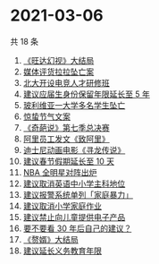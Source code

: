 # 2021-03-06

共 18 条

<!-- BEGIN ZHIHUSEARCH -->
<!-- 最后更新时间 Sat Mar 06 2021 21:16:40 GMT+0800 (China Standard Time) -->
1. [《旺达幻视》大结局](https://www.zhihu.com/search?q=旺达幻视)
1. [媒体评货拉拉坠亡案](https://www.zhihu.com/search?q=媒体评论货拉拉)
1. [北大开设电竞人才研修班](https://www.zhihu.com/search?q=北大电竞)
1. [建议应届生身份保留年限延长至 5 年](https://www.zhihu.com/search?q=应届生身份)
1. [玻利维亚一大学多名学生坠亡](https://www.zhihu.com/search?q=玻利维亚)
1. [惊蛰节气文案](https://www.zhihu.com/search?q=惊蛰文案)
1. [《奇葩说》第七季总决赛](https://www.zhihu.com/search?q=奇葩说)
1. [阿里员工发文《致阿里》](https://www.zhihu.com/search?q=致阿里)
1. [迪士尼动画电影《寻龙传说》](https://www.zhihu.com/search?q=寻龙传说)
1. [建议春节假期延长至 10 天](https://www.zhihu.com/search?q=春节假期)
1. [NBA 全明星对阵出炉](https://www.zhihu.com/search?q=nba全明星)
1. [建议取消英语中小学主科地位](https://www.zhihu.com/search?q=取消英语)
1. [建议报警系统单列「家庭暴力」](https://www.zhihu.com/search?q=家庭暴力)
1. [建议取消小学家庭作业](https://www.zhihu.com/search?q=小学家庭作业)
1. [建议禁止向儿童提供电子产品](https://www.zhihu.com/search?q=儿童电子产品)
1. [要不要看 30 年后自己的建议？](https://www.zhihu.com/search?q=奇葩说)
1. [《赘婿》大结局](https://www.zhihu.com/search?q=赘婿)
1. [建议延长义务教育年限](https://www.zhihu.com/search?q=延长义务教育)
<!-- END ZHIHUSEARCH -->
